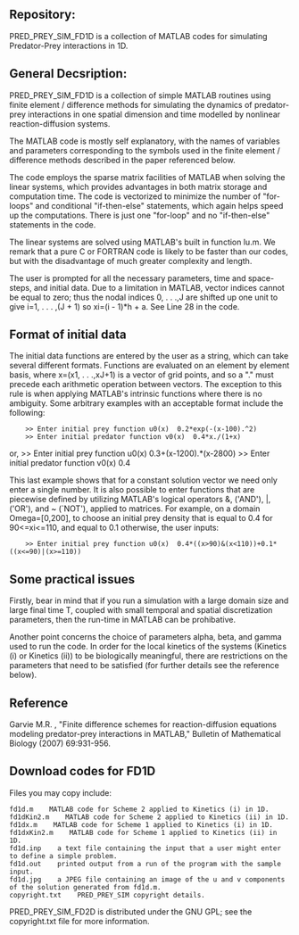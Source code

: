 ## Repository:

PRED_PREY_SIM_FD1D is a collection of MATLAB codes for simulating Predator-Prey interactions in 1D.

## General Decsription:

PRED_PREY_SIM_FD1D is a collection of simple MATLAB routines using finite element / difference methods for simulating the dynamics of predator-prey interactions in one spatial dimension and time modelled by nonlinear reaction-diffusion systems. 

The MATLAB code is mostly self explanatory, with the names of variables and parameters corresponding to the symbols used in the finite element / difference methods described in the paper referenced below. 

The code employs the sparse matrix facilities of MATLAB when solving the linear systems, which provides advantages in both matrix storage and computation time. The code is vectorized to minimize the number of "for-loops" and conditional "if-then-else" statements, which again helps speed up the computations. There is just one "for-loop" and no "if-then-else" statements in the code.

The linear systems are solved using MATLAB's built in function lu.m. We remark that a pure C or FORTRAN code is likely to be faster than our codes, but with the disadvantage of much greater complexity and length.

The user is prompted for all the necessary parameters, time and space-steps, and initial data. Due to a limitation in MATLAB, vector indices cannot be equal to zero; thus the nodal indices 0, . . .,J are shifted up one unit to give i=1, . . . ,(J + 1) so xi=(i - 1)*h + a. See Line 28 in the code.

## Format of initial data

The initial data functions are entered by the user as a string, which can take several different formats. Functions are evaluated on an element by element basis, where x=(x1, . . .,xJ+1) is a vector of grid points, and so a "." must precede each arithmetic operation between vectors. The exception to this rule is when applying MATLAB's intrinsic functions where there is no ambiguity. Some arbitrary examples with an acceptable format include the following:

        >> Enter initial prey function u0(x)  0.2*exp(-(x-100).^2)
        >> Enter initial predator function v0(x)  0.4*x./(1+x)
      
or,
        >> Enter initial prey function u0(x)  0.3+(x-1200).*(x-2800)
        >> Enter initial predator function v0(x)  0.4
      
This last example shows that for a constant solution vector we need only enter a single number. It is also possible to enter functions that are piecewise defined by utilizing MATLAB's logical operators &, ('AND'), |, ('OR'), and ~ (`NOT'), applied to matrices. For example, on a domain Omega=[0,200], to choose an initial prey density that is equal to 0.4 for 90<=xi<=110, and equal to 0.1 otherwise, the user inputs:

        >> Enter initial prey function u0(x)  0.4*((x>90)&(x<110))+0.1*((x<=90)|(x>=110))
      
## Some practical issues

Firstly, bear in mind that if you run a simulation with a large domain size and large final time T, coupled with small temporal and spatial discretization parameters, then the run-time in MATLAB can be prohibative.

Another point concerns the choice of parameters alpha, beta, and gamma used to run the code. In order for the local kinetics of the systems (Kinetics (i) or Kinetics (ii)) to be biologically meaningful, there are restrictions on the parameters that need to be satisfied (for further details see the reference below).

## Reference

Garvie M.R. , "Finite difference schemes for reaction-diffusion equations modeling predator-prey interactions in MATLAB," Bulletin of Mathematical Biology (2007) 69:931-956. 

## Download codes for FD1D

Files you may copy include:

    fd1d.m    MATLAB code for Scheme 2 applied to Kinetics (i) in 1D.
    fd1dKin2.m    MATLAB code for Scheme 2 applied to Kinetics (ii) in 1D.
    fd1dx.m    MATLAB code for Scheme 1 applied to Kinetics (i) in 1D.
    fd1dxKin2.m    MATLAB code for Scheme 1 applied to Kinetics (ii) in 1D.
    fd1d.inp    a text file containing the input that a user might enter to define a simple problem.
    fd1d.out    printed output from a run of the program with the sample input.
    fd1d.jpg    a JPEG file containing an image of the u and v components of the solution generated from fd1d.m.
    copyright.txt    PRED_PREY_SIM copyright details.

PRED_PREY_SIM_FD2D is distributed under the GNU GPL; see the copyright.txt file for more information.
